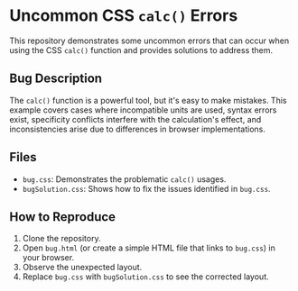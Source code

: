 # Uncommon CSS `calc()` Errors

This repository demonstrates some uncommon errors that can occur when using the CSS `calc()` function and provides solutions to address them.

## Bug Description

The `calc()` function is a powerful tool, but it's easy to make mistakes. This example covers cases where incompatible units are used, syntax errors exist, specificity conflicts interfere with the calculation's effect, and inconsistencies arise due to differences in browser implementations.

## Files

- `bug.css`: Demonstrates the problematic `calc()` usages.
- `bugSolution.css`: Shows how to fix the issues identified in `bug.css`. 

## How to Reproduce

1. Clone the repository.
2. Open `bug.html` (or create a simple HTML file that links to `bug.css`) in your browser.
3. Observe the unexpected layout.
4. Replace `bug.css` with `bugSolution.css` to see the corrected layout.